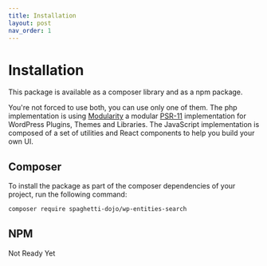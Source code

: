 ```yaml
---
title: Installation
layout: post
nav_order: 1
---
```


# Installation

This package is available as a composer library and as a npm package.

You're not forced to use both, you can use only one of them. The php implementation is using [Modularity](https://github.com/inpsyde/modularity) a modular [PSR-11](https://github.com/php-fig/container) implementation for WordPress Plugins, Themes and Libraries.
The JavaScript implementation is composed of a set of utilities and React components to help you build your own UI.

## Composer

To install the package as part of the composer dependencies of your project, run the following command:

```bash
composer require spaghetti-dojo/wp-entities-search
```

## NPM

Not Ready Yet
